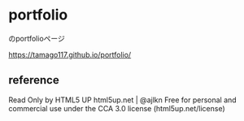 # portfolio
のportfolioページ

https://tamago117.github.io/portfolio/
## reference
Read Only by HTML5 UP
html5up.net | @ajlkn
Free for personal and commercial use under the CCA 3.0 license (html5up.net/license)
